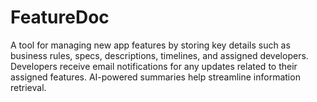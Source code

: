 # FeatureDoc
A tool for managing new app features by storing key details such as business rules, specs, descriptions, timelines, and assigned developers. Developers receive email notifications for any updates related to their assigned features. AI-powered summaries help streamline information retrieval.
